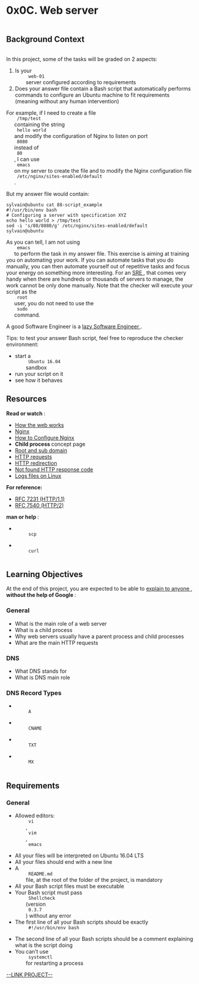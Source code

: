 # 0x0C. Web server

<html>
<div class="panel panel-default" id="project-description">
 <div class="panel-body">
  <p>
   <img alt="" loading="lazy" src="https://s3.amazonaws.com/intranet-projects-files/holbertonschool-sysadmin_devops/266/8Gu52Qv.png" style=""/>
  </p>
  <h2>
   Background Context
  </h2>
  <p>
   <a href="https://www.youtube.com/watch?v=AZg4uJkEa-4&amp;feature=youtu.be&amp;hd=1" target="_blank">
    <img alt="" loading="lazy" src="https://s3.amazonaws.com/intranet-projects-files/holbertonschool-sysadmin_devops/266/Screenshot+2017-07-06+19.24.05.png" style=""/>
   </a>
  </p>
  <p>
   In this project, some of the tasks will be graded on 2 aspects:
  </p>
  <ol>
   <li>
    Is your
    <code>
     web-01
    </code>
    server configured according to requirements
   </li>
   <li>
    Does your answer file contain a Bash script that automatically performs commands to configure an Ubuntu machine to fit requirements (meaning without any human intervention)
   </li>
  </ol>
  <p>
   For example, if I need to create a file
   <code>
    /tmp/test
   </code>
   containing the string
   <code>
    hello world
   </code>
   and modify the configuration of Nginx to listen on port
   <code>
    8080
   </code>
   instead of
   <code>
    80
   </code>
   , I can use
   <code>
    emacs
   </code>
   on my server to create the file and to modify the Nginx configuration file
   <code>
    /etc/nginx/sites-enabled/default
   </code>
   .
  </p>
  <p>
   But my answer file would contain:
  </p>
  <pre><code>sylvain@ubuntu cat 88-script_example
#!/usr/bin/env bash
# Configuring a server with specification XYZ
echo hello world &gt; /tmp/test
sed -i 's/80/8080/g' /etc/nginx/sites-enabled/default
sylvain@ubuntu
</code></pre>
  <p>
   As you can tell, I am not using
   <code>
    emacs
   </code>
   to perform the task in my answer file. This exercise is aiming at training you on automating your work. If you can automate tasks that you do manually, you can then automate yourself out of repetitive tasks and focus your energy on something more interesting. For an
   <a href="https://www.atlassian.com/incident-management/devops/sre" target="_blank" title="SRE">
    SRE
   </a>
   , that comes very handy when there are hundreds or thousands of servers to manage, the work cannot be only done manually. Note that the checker will execute your script as the
   <code>
    root
   </code>
   user, you do not need to use the
   <code>
    sudo
   </code>
   command.
  </p>
  <p>
   A good Software Engineer is a
   <a href="https://www.techwell.com/techwell-insights/2013/12/why-best-programmers-are-lazy-and-act-dumb" target="_blank" title="lazy Software Engineer">
    lazy Software Engineer
   </a>
   .
   <img alt="" loading="lazy" src="https://s3.amazonaws.com/intranet-projects-files/holbertonschool-sysadmin_devops/266/82VsYEC.jpg" style=""/>
  </p>
  <p>
   Tips: to test your answer Bash script, feel free to reproduce the checker environment:
  </p>
  <ul>
   <li>
    start a
    <code>
     Ubuntu 16.04
    </code>
    sandbox
   </li>
   <li>
    run your script on it
   </li>
   <li>
    see how it behaves
   </li>
  </ul>
  <h2>
   Resources
  </h2>
  <p>
   <strong>
    Read or watch
   </strong>
   :
  </p>
  <ul>
   <li>
    <a href="https://developer.mozilla.org/en-US/docs/Learn/Getting_started_with_the_web/How_the_Web_works" target="_blank" title="How the web works">
     How the web works
    </a>
   </li>
   <li>
    <a href="https://en.wikipedia.org/wiki/Nginx" target="_blank" title="Nginx">
     Nginx
    </a>
   </li>
   <li>
    <a href="https://www.digitalocean.com/community/tutorials/how-to-set-up-nginx-server-blocks-virtual-hosts-on-ubuntu-16-04" target="_blank" title="How to Configure Nginx">
     How to Configure Nginx
    </a>
   </li>
   <li>
    <strong>
     Child process
    </strong>
    concept page
   </li>
   <li>
    <a href="https://landingi.com/help/domains-vs-subdomains/" target="_blank" title="Root and sub domain">
     Root and sub domain
    </a>
   </li>
   <li>
    <a href="https://www.tutorialspoint.com/http/http_methods.htm" target="_blank" title="HTTP requests">
     HTTP requests
    </a>
   </li>
   <li>
    <a href="https://moz.com/learn/seo/redirection" target="_blank" title="HTTP redirection">
     HTTP redirection
    </a>
   </li>
   <li>
    <a href="https://en.wikipedia.org/wiki/HTTP_404" target="_blank" title="Not found HTTP response code">
     Not found HTTP response code
    </a>
   </li>
   <li>
    <a href="https://www.cyberciti.biz/faq/ubuntu-linux-gnome-system-log-viewer/" target="_blank" title="Logs files on Linux">
     Logs files on Linux
    </a>
   </li>
  </ul>
  <p>
   <strong>
    For reference:
   </strong>
  </p>
  <ul>
   <li>
    <a href="https://datatracker.ietf.org/doc/html/rfc7231" target="_blank" title="RFC 7231 (HTTP/1.1)">
     RFC 7231 (HTTP/1.1)
    </a>
   </li>
   <li>
    <a href="https://datatracker.ietf.org/doc/html/rfc7540" target="_blank" title="RFC 7540 (HTTP/2)">
     RFC 7540 (HTTP/2)
    </a>
   </li>
  </ul>
  <p>
   <strong>
    man or help
   </strong>
   :
  </p>
  <ul>
   <li>
    <code>
     scp
    </code>
   </li>
   <li>
    <code>
     curl
    </code>
   </li>
  </ul>
  <h2>
   Learning Objectives
  </h2>
  <p>
   At the end of this project, you are expected to be able to
   <a href="https://fs.blog/feynman-learning-technique/" target="_blank" title="explain to anyone">
    explain to anyone
   </a>
   ,
   <strong>
    without the help of Google
   </strong>
   :
  </p>
  <h3>
   General
  </h3>
  <ul>
   <li>
    What is the main role of a web server
   </li>
   <li>
    What is a child process
   </li>
   <li>
    Why web servers usually have a parent process and child processes
   </li>
   <li>
    What are the main HTTP requests
   </li>
  </ul>
  <h3>
   DNS
  </h3>
  <ul>
   <li>
    What DNS stands for
   </li>
   <li>
    What is DNS main role
   </li>
  </ul>
  <h3>
   DNS Record Types
  </h3>
  <ul>
   <li>
    <code>
     A
    </code>
   </li>
   <li>
    <code>
     CNAME
    </code>
   </li>
   <li>
    <code>
     TXT
    </code>
   </li>
   <li>
    <code>
     MX
    </code>
   </li>
  </ul>
  <h2>
   Requirements
  </h2>
  <h3>
   General
  </h3>
  <ul>
   <li>
    Allowed editors:
    <code>
     vi
    </code>
    ,
    <code>
     vim
    </code>
    ,
    <code>
     emacs
    </code>
   </li>
   <li>
    All your files will be interpreted on Ubuntu 16.04 LTS
   </li>
   <li>
    All your files should end with a new line
   </li>
   <li>
    A
    <code>
     README.md
    </code>
    file, at the root of the folder of the project, is mandatory
   </li>
   <li>
    All your Bash script files must be executable
   </li>
   <li>
    Your Bash script must pass
    <code>
     Shellcheck
    </code>
    (version
    <code>
     0.3.7
    </code>
    ) without any error
   </li>
   <li>
    The first line of all your Bash scripts should be exactly
    <code>
     #!/usr/bin/env bash
    </code>
   </li>
   <li>
    The second line of all your Bash scripts should be a comment explaining what is the script doing
   </li>
   <li>
    You can’t use
    <code>
     systemctl
    </code>
    for restarting a process
   </li>
  </ul>
 </div>
</div>

[--LINK PROJECT--](https://intranet.hbtn.io/projects/266)
</html>